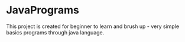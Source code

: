 # JavaPrograms
This project is created for beginner to learn and brush up - very simple basics programs through java language.
